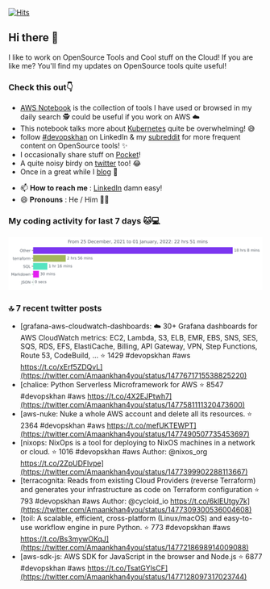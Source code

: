 [![Hits](https://hits.seeyoufarm.com/api/count/incr/badge.svg?url=https%3A%2F%2Fgithub.com%2Fakhan4u%2Fhit-counter&count_bg=%2379C83D&title_bg=%23555555&icon=&icon_color=%23E7E7E7&title=visits&edge_flat=false)](https://hits.seeyoufarm.com)

## Hi there 👋

I like to work on OpenSource Tools and Cool stuff on the Cloud! If you are like me? You'll find my updates on OpenSource tools quite useful!

### Check this out👇

* [AWS Notebook](https://histre.com/public/notebooks/dnllyanu/aws/) is the collection of tools I have used or browsed in my daily search 🕵️ could be useful if you work on AWS ☁️
* This notebook talks more about [Kubernetes](https://histre.com/public/notebooks/6uxdvo3y/kubernetes/) quite be overwhelming! 😅
* follow [#devopskhan](https://www.linkedin.com/feed/hashtag/devopskhan/) on LinkedIn & my [subreddit](https://www.reddit.com/r/devopskhan/) for more frequent content on OpenSource tools! ✨
* I occasionally share stuff on [Pocket](https://getpocket.com/@ej6g8d1dp2829A16a9Tf5d4T6bAMp3d8791rejDe86yem3bm4e14ex4fT4dluk29)!
* A quite noisy birdy on [twitter](https://twitter.com/Amaankhan4you) too! 😂
* Once in a great while I [blog](https://linuxparrot.com/) 😬


- 📫 **How to reach me** : [LinkedIn](https://www.linkedin.com/in/amaan-khan-linux-ninja) damn easy!
- 😄 **Pronouns** : He / Him 🤷‍♂️

### My coding activity for last 7 days 🐱💻

<img src="https://github.com/akhan4u/akhan4u/blob/main/images/stat.svg" alt="Amaan's Wakatime Activity!"/>

### 🔝 7 recent twitter posts
<!-- DEVDOJO:START -->
- [grafana-aws-cloudwatch-dashboards: :cloud: 30+ Grafana dashboards for AWS CloudWatch metrics: EC2, Lambda, S3, ELB, EMR, EBS, SNS, SES, SQS, RDS, EFS, ElastiCache, Billing, API Gateway, VPN, Step Functions, Route 53, CodeBuild, ...
⭐️ 1429
#devopskhan #aws
https://t.co/xErf5ZDQvL](https://twitter.com/Amaankhan4you/status/1477671715538825220)
- [chalice: Python Serverless Microframework for AWS
⭐️ 8547
#devopskhan #aws
https://t.co/4X2EJPtwh7](https://twitter.com/Amaankhan4you/status/1477581111320473600)
- [aws-nuke: Nuke a whole AWS account and delete all its resources.
⭐️ 2364
#devopskhan #aws
https://t.co/mefUKTEWPT](https://twitter.com/Amaankhan4you/status/1477490507735453697)
- [nixops: NixOps is a tool for deploying to NixOS machines in a network or cloud.
⭐️ 1016
#devopskhan #aws
Author: @nixos_org
https://t.co/2ZpUDFlvpe](https://twitter.com/Amaankhan4you/status/1477399902288113667)
- [terracognita: Reads from existing Cloud Providers &lpar;reverse Terraform&rpar; and generates your infrastructure as code on Terraform configuration
⭐️ 793
#devopskhan #aws
Author: @cycloid_io
https://t.co/6klEUtgy7k](https://twitter.com/Amaankhan4you/status/1477309300536004608)
- [toil: A scalable, efficient, cross-platform &lpar;Linux/macOS&rpar; and easy-to-use workflow engine in pure Python.
⭐️ 773
#devopskhan #aws
https://t.co/Bs3mywOKqJ](https://twitter.com/Amaankhan4you/status/1477218698914009088)
- [aws-sdk-js: AWS SDK for JavaScript in the browser and Node.js
⭐️ 6877
#devopskhan #aws
https://t.co/TsatGYlsCF](https://twitter.com/Amaankhan4you/status/1477128097317023744)
<!-- DEVDOJO:END -->

<!-- ![Amaan's GitHub stats](https://github-readme-stats.vercel.app/api?username=akhan4u&count_private=true&show_icons=true&hide=contribs) -->
